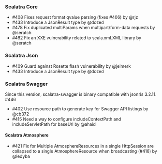 ### Scalatra Core

* #408 Fixes request format qvalue parsing (fixes #406) by @rjz
* #433 Introduce a JsonResult type by @dozed
* #478 Fix duplicated multiParams when multipart/form-data requests by @seratch
* #482 Fix an XXE vulnerability related to scala.xml.XML library by @seratch

### Scalatra Json

* #409 Guard against Rosette flash vulnerability by @jelmerk
* #433 Introduce a JsonResult type by @dozed

### Scalatra Swagger

Since this version, scalatra-swagger is binary compatible with json4s 3.2.11. #446

* #402 Use resource path to generate key for Swagger API listings by @cb372
* #415 Need a way to configure includeContextPath and includeServletPath for baseUrl by @ahaid

#### Scalatra Atmosphere

* #421 Fix for Multiple AtmosphereResources in a single HttpSession are collapsed to a single AtmosphereResource when broadcasting (#416) by @ledyba
